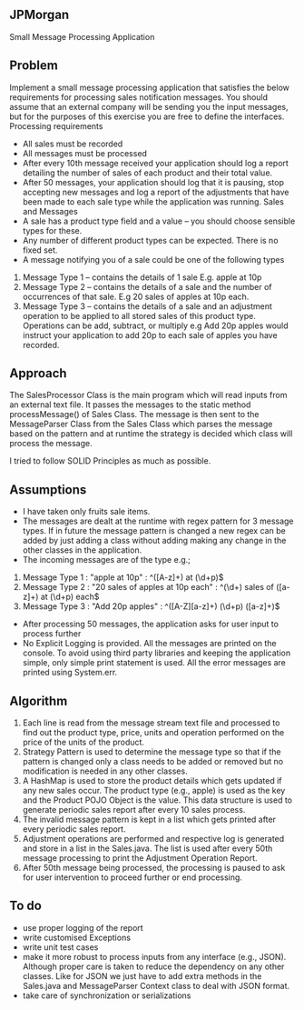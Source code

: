 ## JPMorgan
Small Message Processing Application

## Problem
Implement a small message processing application that satisfies the below requirements for processing sales notification messages. You should assume that an external company will be sending you the input messages, but for the purposes of this exercise you are free to define the interfaces.
Processing requirements
- All sales must be recorded
- All messages must be processed
- After every 10th message received your application should log a report detailing the number of sales of each product and their total value.
- After 50 messages, your application should log that it is pausing, stop accepting new messages and log a report of the adjustments that have been made to each sale type while the application was running.
Sales and Messages
- A sale has a product type field and a value – you should choose sensible types for these.
- Any number of different product types can be expected. There is no fixed set.
- A message notifying you of a sale could be one of the following types
1. Message Type 1 – contains the details of 1 sale E.g. apple at 10p
2. Message Type 2 – contains the details of a sale and the number of occurrences of that sale. E.g 20 sales of apples at 10p each.
3. Message Type 3 – contains the details of a sale and an adjustment operation to be applied to all stored sales of this product type. Operations can be add, subtract, or multiply e.g Add 20p apples would instruct your application to add 20p to each sale of apples you have recorded.
  
  
## Approach
 
The SalesProcessor Class is the main program which will read inputs from an external text file. It passes the messages to the static method processMessage() of Sales Class. The message is then sent to the MessageParser Class from the Sales Class which parses the message based on the pattern and at runtime the strategy is decided which class will process the message.

I tried to follow SOLID Principles as much as possible.
 
## Assumptions 
 
- I have taken only fruits sale items.
- The messages are dealt at the runtime with regex pattern for 3 message types. If in future the message pattern is changed a new regex can be added by just adding a class without adding making any change in the other classes in the application.
- The incoming messages are of the type e.g.; 
1. Message Type 1 : "apple at 10p"                   : ^([A-z]+) at (\\d+p)$
2. Message Type 2 : "20 sales of apples at 10p each" : ^(\\d+) sales of ([a-z]+) at (\\d+p) each$
3. Message Type 3 : "Add 20p apples"                 : ^([A-Z][a-z]+) (\\d+p) ([a-z]+)$
- After processing 50 messages, the application asks for user input to process further
- No Explicit Logging is provided. All the messages are printed on the console. To avoid using third party libraries and keeping the application simple, only simple print statement is used. All the error messages are printed using System.err.
 
## Algorithm
1. Each line is read from the message stream text file and processed to find out the product type, price, units and operation performed on the price of the units of the product.
2. Strategy Pattern is used to determine the message type so that if the pattern is changed only a class needs to be added or removed but no modification is needed in any other classes.
3. A HashMap is used to store the product details which gets updated if any new sales occur. The product type (e.g., apple) is used as the key and the Product POJO Object is the value. This data structure is used to generate periodic sales report after every 10 sales process.
4. The invalid message pattern is kept in a list which gets printed after every periodic sales report.
5. Adjustment operations are performed and respective log is generated and store in a list in the Sales.java. The list is used after every 50th message processing to print the Adjustment Operation Report.
6. After 50th message being processed, the processing is paused to ask for user intervention to proceed further or end processing.
   
## To do
- use proper logging of the report
- write customised Exceptions
- write unit test cases
- make it more robust to process inputs from any interface (e.g.,  JSON). Although proper care is taken to reduce the dependency on any other classes. Like for JSON we just have to add extra methods in the Sales.java and MessageParser Context class to deal with JSON format.
- take care of synchronization or serializations

